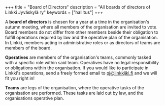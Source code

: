 +++
title = "Board of Directors"
description = "All boards of directors of Linkki Jyväskylä ry"
keywords = ["hallitus"]
+++

A **board of directors** is chosen for a year at a time in the organisation's autumn meeting, where all members of the organisation are invited to vote. Board members do not differ from other members beside their obligation to fulfill operations required by law and the operative plan of the organisation. In Linkki, members acting in administrative roles or as directors of teams are members of the board.

**Operatives** are members of the organisation's teams, commonly tasked with a specific role within said team. Operatives have no legal responsibility or obligations within the organisation. If you would like to participate in Linkki's operations, send a freely formed email to pj@linkkijkl.fi and we will fit you right in!

**Teams** are legs of the organisation, where the operative tasks of the organisation are performed. These tasks are laid out by law, and the organisations operative plan.

<!-- TODO: teams descriptions -->
